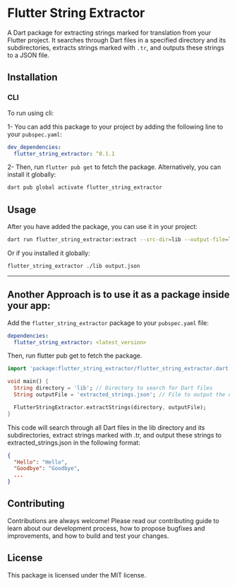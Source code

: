 # Flutter String Extractor

A Dart package for extracting strings marked for translation from your Flutter project. It searches through Dart files in a specified directory and its subdirectories, extracts strings marked with `.tr`, and outputs these strings to a JSON file.

## Installation

### CLI
To run using cli:

1- You can add this package to your project by adding the following line to your `pubspec.yaml`:

```yaml
dev_dependencies:
  flutter_string_extractor: ^0.1.1
```

2- Then, run `flutter pub get` to fetch the package.
Alternatively, you can install it globally:

```bash
dart pub global activate flutter_string_extractor
```
## Usage

After you have added the package, you can use it in your project:

```bash 
dart run flutter_string_extractor:extract --src-dir=lib --output-file=locale.json
```

Or if you installed it globally:

```bash
flutter_string_extractor ./lib output.json
```
---
## Another Approach is to use it as a package inside your app:



Add the `flutter_string_extractor` package to your `pubspec.yaml` file:

```yaml
dependencies:
  flutter_string_extractor: <latest_version>
```
Then, run flutter pub get to fetch the package.


```dart
import 'package:flutter_string_extractor/flutter_string_extractor.dart';

void main() {
  String directory = 'lib'; // Directory to search for Dart files
  String outputFile = 'extracted_strings.json'; // File to output the extracted strings

  FlutterStringExtractor.extractStrings(directory, outputFile);
}
```

This code will search through all Dart files in the lib directory and its subdirectories, extract strings marked with .tr, and output these strings to extracted_strings.json in the following format:

```json
{
  "Hello": "Hello",
  "Goodbye": "Goodbye",
  ...
}
```

## Contributing
Contributions are always welcome! Please read our contributing guide to learn about our development process, how to propose bugfixes and improvements, and how to build and test your changes.

## License
This package is licensed under the MIT license.
